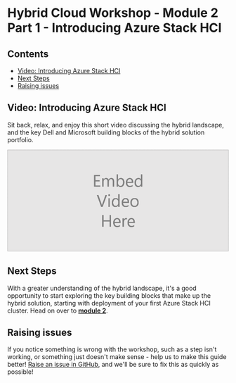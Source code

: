 Hybrid Cloud Workshop - Module 2 Part 1 - Introducing Azure Stack HCI
==============


Contents <!-- omit in toc -->
-----------
- [Video: Introducing Azure Stack HCI](#video-introducing-azure-stack-hci)
- [Next Steps](#next-steps)
- [Raising issues](#raising-issues)

Video: Introducing Azure Stack HCI
-----------
Sit back, relax, and enjoy this short video discussing the hybrid landscape, and the key Dell and Microsoft building blocks of the hybrid solution portfolio.

![Video Placeholder](/media/VideoPlaceholder.png "Video Placeholder")






Next Steps
-----------
With a greater understanding of the hybrid landscape, it's a good opportunity to start exploring the key building blocks that make up the hybrid solution, starting with deployment of your first Azure Stack HCI cluster. Head on over to [**module 2**](/modules/module_2/1_Introducing_AzSHCI.md).

Raising issues
-----------
If you notice something is wrong with the workshop, such as a step isn't working, or something just doesn't make sense - help us to make this guide better!  [Raise an issue in GitHub](https://github.com/DellGEOS/HybridWorkshop/issues), and we'll be sure to fix this as quickly as possible!